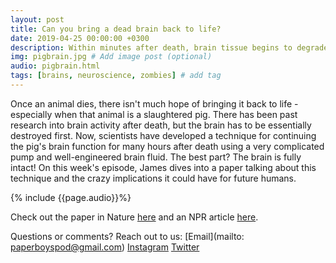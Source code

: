 ```yaml
---
layout: post
title: Can you bring a dead brain back to life?
date: 2019-04-25 00:00:00 +0300
description: Within minutes after death, brain tissue begins to degrade...but could new techniques extend their life?... # Add post description (shows up as description on social media posts)
img: pigbrain.jpg # Add image post (optional)
audio: pigbrain.html
tags: [brains, neuroscience, zombies] # add tag
---
```


Once an animal dies, there isn't much hope of bringing it back to life - especially when that animal is a slaughtered pig. There has been past research into brain activity after death, but the brain has to be essentially destroyed first. Now, scientists have developed a technique for continuing the pig's brain function for many hours after death using a very complicated pump and well-engineered brain fluid. The best part? The brain is fully intact! On this week's episode, James dives into a paper talking about this technique and the crazy implications it could have for future humans.

{% include {{page.audio}}%}

Check out the paper in Nature [here](https://www.nature.com/articles/s41586-019-1099-1) and an NPR article [here](https://www.npr.org/sections/health-shots/2019/04/17/714289322/scientists-restore-some-function-in-the-brains-of-dead-pigs).

Questions or comments? Reach out to us: [Email](mailto: paperboyspod@gmail.com) [Instagram](https://www.instagram.com/paperboyspod/) [Twitter](https://twitter.com/PaperBoysPod)